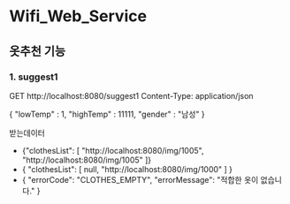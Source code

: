 # Wifi_Web_Service

## 옷추천 기능 
### 1. suggest1
GET http://localhost:8080/suggest1
Content-Type: application/json

{
"lowTemp" : 1,
"highTemp" : 11111,
"gender" : "남성"
}

받는데이터  
- {"clothesList": [
  "http://localhost:8080/img/1005",
  "http://localhost:8080/img/1005"
  ]}
- {
   "clothesList": [
  null,
  "http://localhost:8080/img/1000"
  ]
  }
- {
  "errorCode": "CLOTHES_EMPTY",
  "errorMessage": "적합한 옷이 없습니다."
  }



